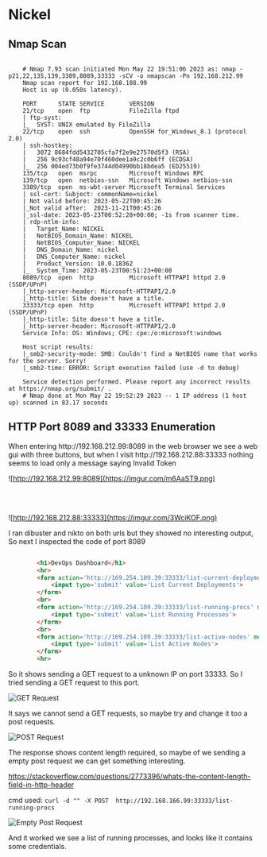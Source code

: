 <h1>Nickel</h1>

<h2>Nmap Scan</h2>

```

    # Nmap 7.93 scan initiated Mon May 22 19:51:06 2023 as: nmap -p21,22,135,139,3389,8089,33333 -sCV -o nmapscan -Pn 192.168.212.99
    Nmap scan report for 192.168.188.99
    Host is up (0.050s latency).

    PORT      STATE SERVICE       VERSION
    21/tcp    open  ftp           FileZilla ftpd
    | ftp-syst: 
    |_  SYST: UNIX emulated by FileZilla
    22/tcp    open  ssh           OpenSSH for_Windows_8.1 (protocol 2.0)
    | ssh-hostkey: 
    |   3072 8684fdd5432705cfa7f2e9e27570d5f3 (RSA)
    |   256 9c93cf48a94e70f460dee1a9c2c0b6ff (ECDSA)
    |_  256 004ed73b0f9fe3744d04990bb18bdea5 (ED25519)
    135/tcp   open  msrpc         Microsoft Windows RPC
    139/tcp   open  netbios-ssn   Microsoft Windows netbios-ssn
    3389/tcp  open  ms-wbt-server Microsoft Terminal Services
    | ssl-cert: Subject: commonName=nickel
    | Not valid before: 2023-05-22T00:45:26
    |_Not valid after:  2023-11-21T00:45:26
    |_ssl-date: 2023-05-23T00:52:28+00:00; -1s from scanner time.
    | rdp-ntlm-info: 
    |   Target_Name: NICKEL
    |   NetBIOS_Domain_Name: NICKEL
    |   NetBIOS_Computer_Name: NICKEL
    |   DNS_Domain_Name: nickel
    |   DNS_Computer_Name: nickel
    |   Product_Version: 10.0.18362
    |_  System_Time: 2023-05-23T00:51:23+00:00
    8089/tcp  open  http          Microsoft HTTPAPI httpd 2.0 (SSDP/UPnP)
    |_http-server-header: Microsoft-HTTPAPI/2.0
    |_http-title: Site doesn't have a title.
    33333/tcp open  http          Microsoft HTTPAPI httpd 2.0 (SSDP/UPnP)
    |_http-title: Site doesn't have a title.
    |_http-server-header: Microsoft-HTTPAPI/2.0
    Service Info: OS: Windows; CPE: cpe:/o:microsoft:windows

    Host script results:
    |_smb2-security-mode: SMB: Couldn't find a NetBIOS name that works for the server. Sorry!
    |_smb2-time: ERROR: Script execution failed (use -d to debug)

    Service detection performed. Please report any incorrect results at https://nmap.org/submit/ .
    # Nmap done at Mon May 22 19:52:29 2023 -- 1 IP address (1 host up) scanned in 83.17 seconds

```

<h2>HTTP Port 8089 and 33333 Enumeration</h2>

<p>When entering http://192.168.212.99:8089 in the web browser we see a web gui with three buttons, but when I visit http://192.168.212.88:33333 nothing seems to load only a message saying Invalid Token</p>


![http://192.168.212.99:8089](https://imgur.com/m6AaST9.png)

<br></br>

![http://192.168.212.88:33333](https://imgur.com/3WciKOF.png)

<p>I ran dibuster and nikto on both urls but they showed no interesting output, So next I inspected the code of port 8089</p> 

```html

    	<h1>DevOps Dashboard</h1>
		<hr>
		<form action='http://169.254.109.39:33333/list-current-deployments' method='GET'>
		    <input type='submit' value='List Current Deployments'>
		</form>
		<br>
		<form action='http://169.254.109.39:33333/list-running-procs' method='GET'>
		    <input type='submit' value='List Running Processes'>
		</form>
		<br>
		<form action='http://169.254.109.39:33333/list-active-nodes' method='GET'>
		    <input type='submit' value='List Active Nodes'>
		</form>
		<hr>

```

<p>So it shows sending a GET request to a unknown IP on port 33333. So I tried sending a GET request to this port.</p>

![GET Request](https://imgur.com/ePaLERD.png)

<p>It says we cannot send a GET requests, so maybe try and change it too a post requests.</p>

![POST Request](https://imgur.com/aFRgTzx.png)

<p>The response shows content length required, so maybe of we sending a empty post request we can get something interesting.
 
https://stackoverflow.com/questions/2773396/whats-the-content-length-field-in-http-header


cmd used: `curl -d "" -X POST  http://192.168.166.99:33333/list-running-procs`

</p>

![Empty Post Request](https://imgur.com/IUGSR7L.png)

<p>And it worked we see a list of running processes, and looks like it contains some credentials.</p>